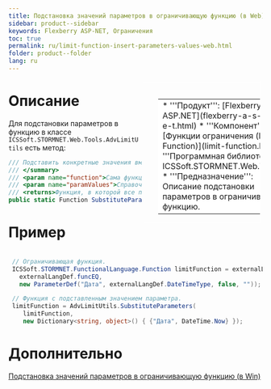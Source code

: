 ```yaml
---
title: Подстановка значений параметров в ограничивающую функцию (в Web)
sidebar: product--sidebar
keywords: Flexberry ASP-NET, Ограничения
toc: true
permalink: ru/limit-function-insert-parameters-values-web.html
folder: product--folder
lang: ru
---
```


<div style="margin:5px; padding-left:28px; float:right; width:40%; outline:1px solid white;">
<br>
<table border="0" width="100%" bgcolor="#6495ED">
<tbody><tr><td bgcolor="#FFFFFF">
* '''Продукт''': [Flexberry ASP.NET](flexberry-a-s-p-n-e-t.html)
* '''Компонент''': [Функции ограничения (Limit Function)](limit-function.html)
* '''Программная библиотека''': ICSSoft.STORMNET.Web.Tools.dll
* '''Предназначение''': Описание подстановки параметров в ограничивающую функцию.
</td>
</tr></tbody></table></a>
</div>

# Описание
Для подстановки параметров в функцию в классе `ICSSoft.STORMNET.Web.Tools.AdvLimitUtils` есть метод:
```cs /// <summary>
/// Подставить конкретные значения вместо параметров функции.
/// </summary>
/// <param name="function">Сама функция, в которой будут заменять параметры.</param>
/// <param name="paramValues">Справочник значений параметров (название параметра - значение).</param>  
/// <returns>Функция, в которой все параметры заменены на соответствующие значения.</returns>
public static Function SubstituteParameters(Function function, IDictionary<string, object> paramValues)
``` 

# Пример
```cs ExternalLangDef externalLangDef = ExternalLangDef.LanguageDef;
 
 // Ограничивающая функция.
 ICSSoft.STORMNET.FunctionalLanguage.Function limitFunction = externalLangDef.GetFunction(
   externalLangDef.funcEQ,
   new ParameterDef("Дата", externalLangDef.DateTimeType, false, "")); 

 // Функция с подставленным значением параметра.
 limitFunction = AdvLimitUtils.SubstituteParameters(
    limitFunction,
    new Dictionary<string, object>() { {"Дата", DateTime.Now} });
```

# Дополнительно
[Подстановка значений параметров в ограничивающую функцию (в Win)](limit-function-insert-parameters-values.html)
